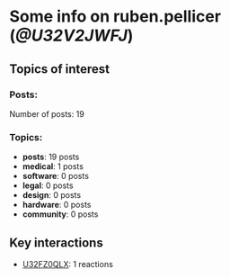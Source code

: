 # Some info on ruben.pellicer (_@U32V2JWFJ_)


## Topics of interest

### Posts: 

Number of posts: 19

### Topics:

* __posts__: 19 posts
* __medical__: 1 posts
* __software__: 0 posts
* __legal__: 0 posts
* __design__: 0 posts
* __hardware__: 0 posts
* __community__: 0 posts

## Key interactions 

* [U32FZ0QLX](./U32FZ0QLX.md): 1 reactions
